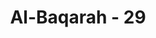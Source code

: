 ---
title: "Al-Baqarah - 29"
no: 29
arabic_no: ٢٩
ayah: هُوَ الَّذِيْ خَلَقَ لَكُمْ مَّا فِى الْاَرْضِ جَمِيْعًا ثُمَّ اسْتَوٰٓى اِلَى السَّمَاۤءِ فَسَوّٰىهُنَّ سَبْعَ سَمٰوٰتٍ ۗ وَهُوَ بِكُلِّ شَيْءٍ عَلِيْمٌ ࣖ
translation: "Dialah (Allah) yang menciptakan segala apa yang ada di bumi untukmu kemudian Dia menuju ke langit, lalu Dia menyempurnakannya menjadi tujuh langit. Dan Dia Maha Mengetahui segala sesuatu."
tafsir: "Ayat ini menegaskan peringatan Allah swt yang tersebut pada ayat-ayat yang lalu yaitu Allah telah menganugerahkan karunia yang besar kepada manusia, menciptakan langit dan bumi untuk manusia, untuk diambil manfaatnya, sehingga manusia dapat menjaga kelangsungan hidupnya dan agar manusia berbakti kepada Allah penciptanya, kepada keluarga dan masyarakat.\n\nKalimat \"Dia menuju ke langit, lalu Dia menyempurnakannya menjadi tujuh langit\" memberi pengertian bahwa Allah menciptakan bumi dan segala isinya untuk manusia, Allah telah menciptakan langit lalu Allah menyempurnakannya menjadi tujuh langit. Hal ini ditegaskan dalam firman Allah:\n\nKemudian Dia menuju ke langit dan (langit) itu masih berupa asap, lalu Dia berfirman kepadanya dan kepada bumi, \"Datanglah kamu berdua menurut perintah-Ku dengan patuh atau terpaksa.\" Keduanya menjawab, \"Kami datang dengan patuh.\" (Fussilat/41: 11)\n\nJadi langit pertama yang diciptakan Allah sebelum menciptakan bumi waktu itu masih berupa asap tebal yang gemulung dan suhunya panas sekali. Keduanya yaitu langit dan bumi. Dipanggil maksudnya ditetapkan ketentuan dan proses pekerjaannya oleh Allah supaya bekerjasama secara sinergi dan mewujudkan alam yang harmonis.\n\nPada ayat 29 ini dijelaskan bahwa Allah menyempurnakan langit yang satu dan masih berupa asap itu menjadi tujuh langit. Angka tujuh dalam bahasa Arab dapat berarti enam tambah satu, bisa juga berarti banyak sekali lebih sekadar enam tambah satu. Jika kita mengambil arti yang pertama (enam tambah satu) maka berarti Allah menjadikan langit yang tadinya satu lapis menjadi tujuh lapis, atau Allah menjadikan benda langit yang tadinya hanya satu menjadi tujuh benda langit. Tiap-tiap benda langit ini beredar mengelilingi matahari menurut jalannya pada garis edar yang tetap sehingga tidak ada yang berbenturan. Tetapi matahari hanya berputar dan beredar pada garis porosnya saja karena matahari menjadi pusat dalam sistem tata surya ini. Sungguh Allah Mahakaya dan Mahabijaksana mengatur alam yang besar dan luas ini.\n\nDalam pemahaman astronomi, langit adalah seluruh ruang angkasa semesta, yang di dalamnya ada berbagai benda langit termasuk matahari, bumi, planet-planet, galaksi-galaksi, supercluster, dan sebagainya. \n\nHal ini dikemukakan oleh Allah di dalam Surah al-Mulk/67: 5, yang artinya:\n\n¦Sesungguhnya Kami telah menghiasi langit yang dekat (langit dunia) dengan bintang-bintang, dan Kami jadikan bintang-bintang itu alat-alat pelempar syaitan, dan Kami sediakan bagi mereka siksa Neraka yang menyala-nyala¦(al-Mulk/67: 5)\n\nJadi, langit yang berisi bintang-bintang itu memang disebut sebagai langit dunia. Itulah langit yang kita kenal selama ini. Dan itu pula yang dipelajari oleh para ahli astronomi selama ini, yang diduga diameternya sekitar 30 miliar tahun cahaya. Dan mengandung trilyunan benda langit dalam skala tak berhingga.\n\nNamun demikian, ternyata Allah menyebut langit yang demikian besar dan dahsyat itu baru sebagian dari langit dunia, dan mungkin langit pertama. Maka dimanakah letak langit kedua sampai ke tujuh?\n\nSejauh ini belum ada temuan ilmiah \"yang tidak dicari-cari\" mengenai hubungan antara angka tujuh dan \"langit\" yang dalam dunia ilmu pengetahuan dikenal dengan alam semesta. Memang ada beberapa skala benda langit, misalnya pada satu tata-surya (solar system) ada \"matahari\" (bintang yang menjadi pusat tata-surya yang bersangkutan) dan ada planet beserta satelitnya. Milyaran tatasurya membentuk galaksi. Milyaran galaksi membentuk alam semesta. Ini baru enam, untuk menjadikannya tujuh, bisa saja ditambah dengan dimensi alam semesta, yaitu bahwa seluruh alam ini berisikan sejumlah alam semesta. Jadi ada tujuh dimensi dalam alam, dan ini mungkin yang dimaksud dengan langit yang tujuh lapis. Tetapi masalahnya adalah dalam perjalanan miraj Nabi Muhammad saw, beliau melalui lapis demi lapis dari langit itu secara serial, dari lapis pertama, ke lapis kedua dan seterusnya sampai lapis ketujuh dan akhirnya keluar alam makhluk menuju Sidratil-Muntaha. Jadi lapis demi lapis langit itu seperti kue lapis yang berurutan, dari dalam (lapisan pertama) sampai ke lapisan ketujuh. Kenyataan ini berbeda dengan temuan ilmiah. T. Djamaluddin, salah seorang astronom Indonesia, yang cenderung memahami \"tujuh langit\" sebagai benda-benda langit yang tak terhitung jumlahnya dan bukan berlapis-lapis. Dalam bahasa Arab, bilangan tujuh biasanya dipakai untuk menggambarkan jumlah yang sangat banyak.\n\nDi sisi lain tujuh langit, kemungkinan adalah tujuh lapisan-lapisan atmosfer yang dekat dengan bumi ini yaitu: (1) Troposphere (Troposfer), (2) Tropopause (Tropopaus), (3) Stratosphere (Stratosfer), (4) Stratopause (Stratopaus), (5) Mesosphere (Mesofer), (6) Mesopause (Mesopause), dan (7) Thermosphere (Termosfer). Pembagian ini berdasarkan temperatur (suhu) tiap-tiap lapis atmosfer dan jaraknya dari permukaan bumi. Lapisan-lapisan tersebut bersifat kokoh dalam pengertian menyeliputi dan melindungi bola bumi kita secara kokoh karena adanya gaya gravitasi bumi. (Lihat pula tafsir ilmiah Surah ar-Ra'd/13: 2, Surah an-Naba'/78: 12.) Dalam tafsir Surah ar-Ra'd/13: 2 dijelaskan pembagian lapisan atmosfer sedikit berbeda dengan yang dijelaskan di sini, dimana Ionosfer dan Eksosfer disatukan dalam Termosfer. Namun apabila pengertian tujuh langit dalam hal ini dikaitkan dengan Mi'raj Nabi Muhammad saw, nampaknya kurang tepat. \n\nTujuh langit mungkin pula dapat ditafsirkan sebagai Tujuh Dimensi Ruang-Waktu dalam Kaluza-Klein Theory (KKT). Dalam ilmu Fisika terdapat empat (4) Gaya Fundamental yang ada di jagad raya ini, yaitu Gaya Elektromagnetik, Gaya Nuklir Lemah, Gaya Nuklir Kuat, dan Gaya Gravitasi. Jika ke-empat Gaya ini terbentuk dari Ledakan Besar (Big Bang) dari suatu Singularity, maka mestinya ke-empat gaya ini dahulunya 'menyatu sebagai Satu Gaya Tunggal (Grand Unified Force), ini yang dikenal dalam Grand Unified Theory (GUT, Teori Ketersatuan Agung). KKT menjelaskan bahwa untuk dapat menerangkan ketersatuan gaya-gaya yang empat itu, maka adanya geometri ruang-waktu yang kita berada di dalamnya sekarang ini tidaklah cukup. Geometri ruang-waktu yang kita berada di dalamnya sekarang ini hanya mampu menjelaskan sedikit tentang gaya-gaya Elektromagnetik dan dalam beberapa hal Gaya Gravitasi. Untuk bisa menjelaskan keempat gaya tersebut, maka KKT menyatakan harus ada tujuh dimensi ruang-waktu (time-space dimensions) yang lain. Dengan demikian bersama empat dimensi yang sudah dikenal, yaitu: garis, bidang, ruang dan waktu; maka total dimensi ada sebelas dimensi (11 dimensi). Pernyataan ini berbasiskan pada perhitungan Matematika-Fisika. Berbasiskan pada KKT ini para scientists telah mampu pula menghitung 'garis tengah salah satu dimensi ruang-waktu itu, yaitu sebesar 10-32 cm, jadi dimensi itu sangat kecil sekali. Dengan demikian, tidaklah mungkin dengan instrument yang ada sekarang ini kita dapat menembus tujuh dimensi ruang-waktu yang lain itu. Kaluza-Klein Theory telah memberikan gambaran adanya Tujuh Dimensi Ruang-Waktu, yang kesemuanya ini akan mengokohkan geometri jagad-raya dengan empat gaya-gaya fundamentalnya. Mungkinkah tujuh langit tersebut adalah tujuh dimensi ruang-waktu menurut Kaluza-Klein Theory? Wallahu a'lam bis-sawab.\n\nPada akhir ayat Allah menyebutkan, \"Dan Dia Maha Mengetahui segala sesuatu\", maksudnya bahwa alam semesta ini diatur dengan hukum-hukum Allah, baik benda itu kecil maupun besar, tampak atau tidak tampak. Semuanya diatur, dikuasai dan diketahui oleh Allah.\n\nAyat ini mengisyaratkan agar manusia menuntut ilmu untuk memikirkan segala macam ciptaan Allah, sehingga dapat menambah iman dan memurnikan ketaatannya kepada Allah."
---